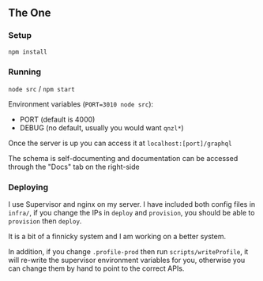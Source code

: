 ## The One

### Setup

`npm install`

### Running

`node src` / `npm start`

Environment variables (`PORT=3010 node src`):
- PORT (default is 4000)
- DEBUG (no default, usually you would want `qnzl*`)


Once the server is up you can access it at `localhost:[port]/graphql`

The schema is self-documenting and documentation can be  accessed through the "Docs" tab on the right-side

### Deploying

I use Supervisor and nginx on my server. I have included both config files in `infra/`, if you change the IPs in `deploy` and `provision`, you should be able to `provision` then `deploy`.

It is a bit of a finnicky system and I am working on a better system.

In addition, if you change `.profile-prod` then run `scripts/writeProfile`, it will re-write the supervisor environment variables for you, otherwise you can change them by hand to point to the correct APIs.
